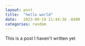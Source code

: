 ```yaml
---
layout: post
title:  "hello world"
date:   2023-09-19 11:44:38 -0400
categories: random
---
```

This is a post I haven't written yet